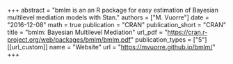 +++
abstract = "bmlm is an an R package for easy estimation of Bayesian multilevel mediation models with Stan."
authors = ["M. Vuorre"]
date = "2016-12-08"
math = true
publication = "CRAN"
publication_short = "CRAN"
title = "bmlm: Bayesian Multilevel Mediation"
url_pdf = "https://cran.r-project.org/web/packages/bmlm/bmlm.pdf"
publication_types = ["5"]
[[url_custom]]
name = "Website"
url = "https://mvuorre.github.io/bmlm/"
+++
